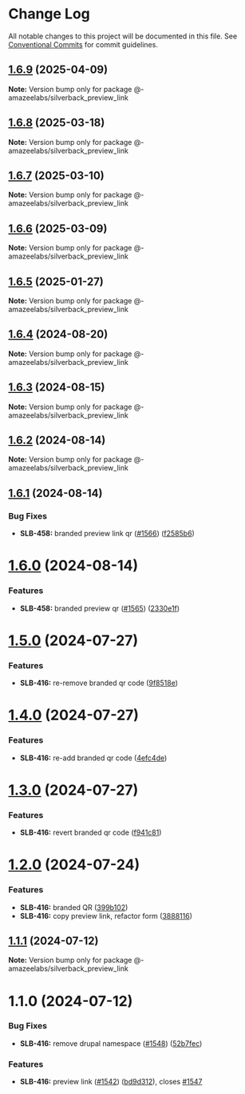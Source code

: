 # Change Log

All notable changes to this project will be documented in this file.
See [Conventional Commits](https://conventionalcommits.org) for commit guidelines.

## [1.6.9](https://github.com/AmazeeLabs/silverback-mono/compare/@-amazeelabs/silverback_preview_link@1.6.8...@-amazeelabs/silverback_preview_link@1.6.9) (2025-04-09)

**Note:** Version bump only for package @-amazeelabs/silverback_preview_link





## [1.6.8](https://github.com/AmazeeLabs/silverback-mono/compare/@-amazeelabs/silverback_preview_link@1.6.7...@-amazeelabs/silverback_preview_link@1.6.8) (2025-03-18)

**Note:** Version bump only for package @-amazeelabs/silverback_preview_link





## [1.6.7](https://github.com/AmazeeLabs/silverback-mono/compare/@-amazeelabs/silverback_preview_link@1.6.6...@-amazeelabs/silverback_preview_link@1.6.7) (2025-03-10)

**Note:** Version bump only for package @-amazeelabs/silverback_preview_link





## [1.6.6](https://github.com/AmazeeLabs/silverback-mono/compare/@-amazeelabs/silverback_preview_link@1.6.5...@-amazeelabs/silverback_preview_link@1.6.6) (2025-03-09)

**Note:** Version bump only for package @-amazeelabs/silverback_preview_link





## [1.6.5](https://github.com/AmazeeLabs/silverback-mono/compare/@-amazeelabs/silverback_preview_link@1.6.4...@-amazeelabs/silverback_preview_link@1.6.5) (2025-01-27)

**Note:** Version bump only for package @-amazeelabs/silverback_preview_link





## [1.6.4](https://github.com/AmazeeLabs/silverback-mono/compare/@-amazeelabs/silverback_preview_link@1.6.3...@-amazeelabs/silverback_preview_link@1.6.4) (2024-08-20)

**Note:** Version bump only for package @-amazeelabs/silverback_preview_link





## [1.6.3](https://github.com/AmazeeLabs/silverback-mono/compare/@-amazeelabs/silverback_preview_link@1.6.2...@-amazeelabs/silverback_preview_link@1.6.3) (2024-08-15)

**Note:** Version bump only for package @-amazeelabs/silverback_preview_link





## [1.6.2](https://github.com/AmazeeLabs/silverback-mono/compare/@-amazeelabs/silverback_preview_link@1.6.1...@-amazeelabs/silverback_preview_link@1.6.2) (2024-08-14)

**Note:** Version bump only for package @-amazeelabs/silverback_preview_link





## [1.6.1](https://github.com/AmazeeLabs/silverback-mono/compare/@-amazeelabs/silverback_preview_link@1.6.0...@-amazeelabs/silverback_preview_link@1.6.1) (2024-08-14)


### Bug Fixes

* **SLB-458:** branded preview link qr ([#1566](https://github.com/AmazeeLabs/silverback-mono/issues/1566)) ([f2585b6](https://github.com/AmazeeLabs/silverback-mono/commit/f2585b65a5166303a45d12249b5bbd0f5769dc53))





# [1.6.0](https://github.com/AmazeeLabs/silverback-mono/compare/@-amazeelabs/silverback_preview_link@1.5.0...@-amazeelabs/silverback_preview_link@1.6.0) (2024-08-14)


### Features

* **SLB-458:** branded preview qr ([#1565](https://github.com/AmazeeLabs/silverback-mono/issues/1565)) ([2330e1f](https://github.com/AmazeeLabs/silverback-mono/commit/2330e1f467e70f1508904e2d7c1778b6cdd43b73))





# [1.5.0](https://github.com/AmazeeLabs/silverback-mono/compare/@-amazeelabs/silverback_preview_link@1.4.0...@-amazeelabs/silverback_preview_link@1.5.0) (2024-07-27)


### Features

* **SLB-416:** re-remove branded qr code ([9f8518e](https://github.com/AmazeeLabs/silverback-mono/commit/9f8518e960a0ca93dab00430a1b059afb0478964))





# [1.4.0](https://github.com/AmazeeLabs/silverback-mono/compare/@-amazeelabs/silverback_preview_link@1.3.0...@-amazeelabs/silverback_preview_link@1.4.0) (2024-07-27)


### Features

* **SLB-416:** re-add branded qr code ([4efc4de](https://github.com/AmazeeLabs/silverback-mono/commit/4efc4de944de9f9fdf993eb723e8eed7d1b70400))





# [1.3.0](https://github.com/AmazeeLabs/silverback-mono/compare/@-amazeelabs/silverback_preview_link@1.2.0...@-amazeelabs/silverback_preview_link@1.3.0) (2024-07-27)


### Features

* **SLB-416:** revert branded qr code ([f941c81](https://github.com/AmazeeLabs/silverback-mono/commit/f941c819bc6013ef11cf2cfcfd5c05bcb7ebdb7c))





# [1.2.0](https://github.com/AmazeeLabs/silverback-mono/compare/@-amazeelabs/silverback_preview_link@1.1.1...@-amazeelabs/silverback_preview_link@1.2.0) (2024-07-24)


### Features

* **SLB-416:** branded QR ([399b102](https://github.com/AmazeeLabs/silverback-mono/commit/399b102728179e9330f6cec403643439cd6a77e9))
* **SLB-416:** copy preview link, refactor form ([3888116](https://github.com/AmazeeLabs/silverback-mono/commit/3888116ec334d6f01c1541e23187134f00ba9546))





## [1.1.1](https://github.com/AmazeeLabs/silverback-mono/compare/@-amazeelabs/silverback_preview_link@1.1.0...@-amazeelabs/silverback_preview_link@1.1.1) (2024-07-12)

**Note:** Version bump only for package @-amazeelabs/silverback_preview_link





# 1.1.0 (2024-07-12)


### Bug Fixes

* **SLB-416:** remove drupal namespace ([#1548](https://github.com/AmazeeLabs/silverback-mono/issues/1548)) ([52b7fec](https://github.com/AmazeeLabs/silverback-mono/commit/52b7fec31a7b99ce9c409aa5943a90861988d467))


### Features

* **SLB-416:** preview link ([#1542](https://github.com/AmazeeLabs/silverback-mono/issues/1542)) ([bd9d312](https://github.com/AmazeeLabs/silverback-mono/commit/bd9d31276d0ffb4da45cbe475ec03386d66cc722)), closes [#1547](https://github.com/AmazeeLabs/silverback-mono/issues/1547)
